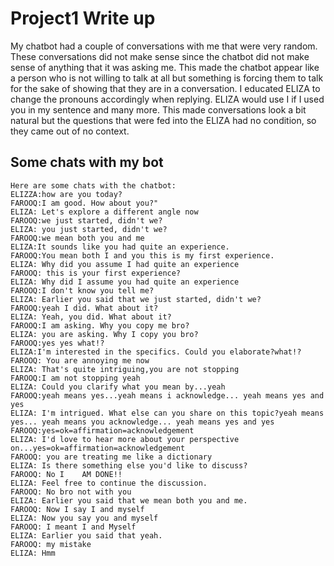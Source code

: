 # Project1 Write up 

My chatbot had a couple of conversations with me that were very random.
These conversations did not make sense since the chatbot did not make sense of anything that it was asking me. 
This made the chatbot appear like a person who is not willing to talk at all but something is forcing them to talk
for the sake of showing that they are in a conversation. 
I educated ELIZA to change the pronouns accordingly when replying. ELIZA would use I if I used you in my sentence and 
many more. This made conversations look a bit natural but the questions that were fed into the ELIZA had no condition,
so they came out of no context.


## Some chats with my bot
```
Here are some chats with the chatbot:
ELIZZA:how are you today?
FAROOQ:I am good. How about you?"
ELIZA: Let's explore a different angle now
FAROOQ:we just started, didn't we?
ELIZA: you just started, didn't we?
FAROOQ:we mean both you and me
ELIZA:It sounds like you had quite an experience.
FAROOQ:You mean both I and you this is my first experience.
ELIZA: Why did you assume I had quite an experience
FAROOQ: this is your first experience? 
ELIZA: Why did I assume you had quite an experience
FAROOQ:I don't know you tell me?
ELIZA: Earlier you said that we just started, didn't we?
FAROOQ:yeah I did. What about it?
ELIZA: Yeah, you did. What about it?
FAROOQ:I am asking. Why you copy me bro?
ELIZA: you are asking. Why I copy you bro?
FAROOQ:yes yes what!?
ELIZA:I'm interested in the specifics. Could you elaborate?what!?
FAROOQ: You are annoying me now
ELIZA: That's quite intriguing,you are not stopping
FAROOQ:I am not stopping yeah
ELIZA: Could you clarify what you mean by...yeah 
FAROOQ:yeah means yes...yeah means i acknowledge... yeah means yes and yes
ELIZA: I'm intrigued. What else can you share on this topic?yeah means yes... yeah means you acknowledge... yeah means yes and yes
FAROOQ:yes=ok=affirmation=acknowledgement
ELIZA: I'd love to hear more about your perspective on...yes=ok=affirmation=acknowledgement
FAROOQ: you are treating me like a dictionary
ELIZA: Is there something else you'd like to discuss?
FAROOQ: No I	AM DONE!!
ELIZA: Feel free to continue the discussion.
FAROOQ: No bro not with you
ELIZA: Earlier you said that we mean both you and me.
FAROOQ: Now I say I and myself
ELIZA: Now you say you and myself
FAROOQ: I meant I and Myself
ELIZA: Earlier you said that yeah.
FAROOQ: my mistake
ELIZA: Hmm
```
